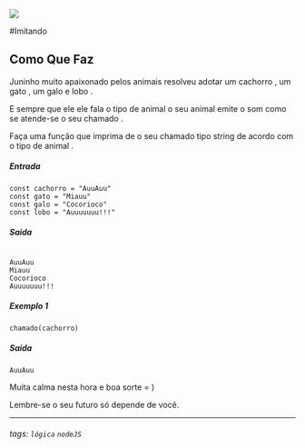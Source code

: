 ![](https://www.devmedia.com.br/arquivos/cursos/hello_world_js_2332/curso_hello_world_js_2332.jpg)

#Imitando

## Como Que Faz     
 Juninho muito apaixonado pelos animais resolveu adotar um cachorro , um gato , um galo e lobo .

E sempre que ele ele fala o tipo de animal o seu animal emite o som como se atende-se o seu chamado . 

Faça uma função que imprima de o seu chamado tipo string de acordo com o tipo de animal . 

##### Entrada
```                
const cachorro = "AuuAuu"
const gato = "Miauu"
const galo = "Cocorioco"
const lobo = "Auuuuuuu!!!"

 `````
##### Saida
```                

AuuAuu
Miauu
Cocorioco
Auuuuuuu!!!

 `````
##### Exemplo 1 
```                
chamado(cachorro)
```
##### Saida 
```              
AuuAuu
```
 Muita calma nesta hora e boa sorte  = ) 
 


Lembre-se o seu futuro só depende de você.

---



###### tags: `lógica` `nodeJS`